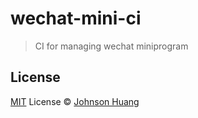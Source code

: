 # wechat-mini-ci

<!-- [![npm version][npm-version-src]][npm-version-href]
[![npm downloads][npm-downloads-src]][npm-downloads-href]
[![bundle][bundle-src]][bundle-href]
[![JSDocs][jsdocs-src]][jsdocs-href]
[![License][license-src]][license-href] -->

> CI for managing wechat miniprogram

## License

[MIT](./LICENSE) License © [Johnson Huang](https://github.com/JohnsonHuang4396)
